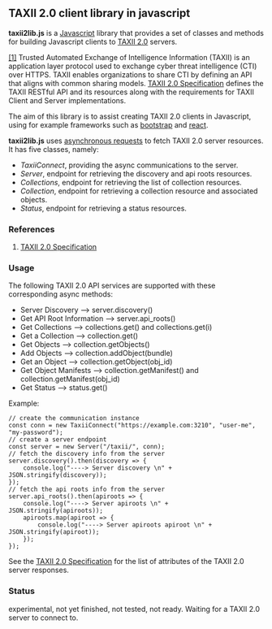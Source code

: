 ## TAXII 2.0 client library in javascript

**taxii2lib.js** is a [Javascript](https://developer.mozilla.org/en-US/docs/Web/JavaScript) library that 
provides a set of classes and methods for building Javascript clients to [TAXII 2.0](https://oasis-open.github.io/cti-documentation/)  servers.

[[1]](https://oasis-open.github.io/cti-documentation/) 
Trusted Automated Exchange of Intelligence Information (TAXII) is an application layer protocol 
used to exchange cyber threat intelligence (CTI) over HTTPS. 
TAXII enables organizations to share CTI by defining an API that aligns with common sharing models.
[TAXII 2.0 Specification](https://oasis-open.github.io/cti-documentation/) defines the TAXII RESTful API and its resources along with the requirements for TAXII Client and Server implementations. 

The aim of this library is to assist creating TAXII 2.0 clients in Javascript, using 
for example frameworks such as [bootstrap](http://getbootstrap.com/) and [react](https://facebook.github.io/react/). 


**taxii2lib.js** uses [asynchronous requests](https://developer.mozilla.org/en-US/docs/Web/JavaScript/Reference/Statements/async_function) 
to fetch TAXII 2.0 server resources. It has five classes, namely:

- *TaxiiConnect*, providing the async communications to the server.
- *Server*, endpoint for retrieving the discovery and api roots resources.
- *Collections*, endpoint for retrieving the list of collection resources. 
- *Collection*, endpoint for retrieving a collection resource and associated objects. 
- *Status*, endpoint for retrieving a status resources. 
 
### References
 
1) [TAXII 2.0 Specification](https://oasis-open.github.io/cti-documentation/)
 

### Usage

The following TAXII 2.0 API services are supported with these corresponding async methods:

- Server Discovery --> server.discovery()
- Get API Root Information --> server.api_roots()
- Get Collections --> collections.get() and collections.get(i)
- Get a Collection --> collection.get()
- Get Objects --> collection.getObjects()
- Add Objects --> collection.addObject(bundle)
- Get an Object --> collection.getObject(obj_id)
- Get Object Manifests --> collection.getManifest() and collection.getManifest(obj_id)
- Get Status --> status.get()

Example:

    // create the communication instance
    const conn = new TaxiiConnect("https://example.com:3210", "user-me", "my-password");
    // create a server endpoint
    const server = new Server("/taxii/", conn);
    // fetch the discovery info from the server 
    server.discovery().then(discovery => {
        console.log("----> Server discovery \n" + JSON.stringify(discovery));
    });
    // fetch the api roots info from the server
    server.api_roots().then(apiroots => {
        console.log("----> Server apiroots \n" + JSON.stringify(apiroots));
        apiroots.map(apiroot => {
            console.log("----> Server apiroots apiroot \n" + JSON.stringify(apiroot));
        });
    });

See the [TAXII 2.0 Specification](https://oasis-open.github.io/cti-documentation/) for the list 
of attributes of the TAXII 2.0 server responses.


### Status
experimental, not yet finished, not tested, not ready.
Waiting for a TAXII 2.0 server to connect to.